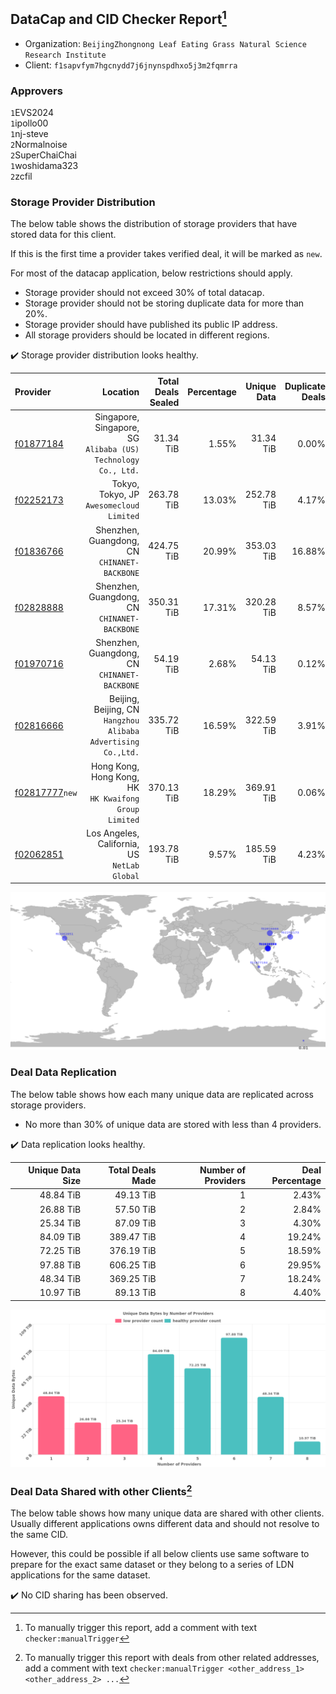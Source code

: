 ## DataCap and CID Checker Report[^1]
 - Organization: `BeijingZhongnong Leaf Eating Grass Natural Science Research Institute`
 - Client: `f1sapvfym7hgcnydd7j6jnynspdhxo5j3m2fqmrra`
### Approvers
`1`EVS2024<br/>`1`ipollo00<br/>`1`nj-steve<br/>`2`Normalnoise<br/>`2`SuperChaiChai<br/>`1`woshidama323<br/>`2`zcfil


### Storage Provider Distribution
The below table shows the distribution of storage providers that have stored data for this client.

If this is the first time a provider takes verified deal, it will be marked as `new`.

For most of the datacap application, below restrictions should apply.
 - Storage provider should not exceed 30% of total datacap.
 - Storage provider should not be storing duplicate data for more than 20%.
 - Storage provider should have published its public IP address.
 - All storage providers should be located in different regions.

✔️ Storage provider distribution looks healthy.

| Provider                                                    |                                                         Location | Total Deals Sealed | Percentage | Unique Data | Duplicate Deals |
| :---------------------------------------------------------- | ---------------------------------------------------------------: | -----------------: | ---------: | ----------: | --------------: |
| [f01877184](https://filfox.info/en/address/f01877184)       | Singapore, Singapore, SG<br/>`Alibaba (US) Technology Co., Ltd.` |          31.34 TiB |      1.55% |   31.34 TiB |           0.00% |
| [f02252173](https://filfox.info/en/address/f02252173)       |                      Tokyo, Tokyo, JP<br/>`Awesomecloud Limited` |         263.78 TiB |     13.03% |  252.78 TiB |           4.17% |
| [f01836766](https://filfox.info/en/address/f01836766)       |                  Shenzhen, Guangdong, CN<br/>`CHINANET-BACKBONE` |         424.75 TiB |     20.99% |  353.03 TiB |          16.88% |
| [f02828888](https://filfox.info/en/address/f02828888)       |                  Shenzhen, Guangdong, CN<br/>`CHINANET-BACKBONE` |         350.31 TiB |     17.31% |  320.28 TiB |           8.57% |
| [f01970716](https://filfox.info/en/address/f01970716)       |                  Shenzhen, Guangdong, CN<br/>`CHINANET-BACKBONE` |          54.19 TiB |      2.68% |   54.13 TiB |           0.12% |
| [f02816666](https://filfox.info/en/address/f02816666)       | Beijing, Beijing, CN<br/>`Hangzhou Alibaba Advertising Co.,Ltd.` |         335.72 TiB |     16.59% |  322.59 TiB |           3.91% |
| [f02817777](https://filfox.info/en/address/f02817777)`new`  |         Hong Kong, Hong Kong, HK<br/>`HK Kwaifong Group Limited` |         370.13 TiB |     18.29% |  369.91 TiB |           0.06% |
| [f02062851](https://filfox.info/en/address/f02062851)       |                  Los Angeles, California, US<br/>`NetLab Global` |         193.78 TiB |      9.57% |  185.59 TiB |           4.23% |

<img src="https://raw.githubusercontent.com/data-preservation-programs/filplus-checker-assets/main/filecoin-project/filecoin-plus-large-datasets/issues/2090/1708483350251.png"/>

### Deal Data Replication
The below table shows how each many unique data are replicated across storage providers.

- No more than 30% of unique data are stored with less than 4 providers.

✔️ Data replication looks healthy.

| Unique Data Size | Total Deals Made | Number of Providers | Deal Percentage |
| ---------------: | ---------------: | ------------------: | --------------: |
|        48.84 TiB |        49.13 TiB |                   1 |           2.43% |
|        26.88 TiB |        57.50 TiB |                   2 |           2.84% |
|        25.34 TiB |        87.09 TiB |                   3 |           4.30% |
|        84.09 TiB |       389.47 TiB |                   4 |          19.24% |
|        72.25 TiB |       376.19 TiB |                   5 |          18.59% |
|        97.88 TiB |       606.25 TiB |                   6 |          29.95% |
|        48.34 TiB |       369.25 TiB |                   7 |          18.24% |
|        10.97 TiB |        89.13 TiB |                   8 |           4.40% |

<img src="https://raw.githubusercontent.com/data-preservation-programs/filplus-checker-assets/main/filecoin-project/filecoin-plus-large-datasets/issues/2090/1708483350855.png"/>

### Deal Data Shared with other Clients[^3]
The below table shows how many unique data are shared with other clients.
Usually different applications owns different data and should not resolve to the same CID.

However, this could be possible if all below clients use same software to prepare for the exact same dataset or they belong to a series of LDN applications for the same dataset.

✔️ No CID sharing has been observed.

[^1]: To manually trigger this report, add a comment with text `checker:manualTrigger`

[^2]: Deals from those addresses are combined into this report as they are specified with `checker:manualTrigger`

[^3]: To manually trigger this report with deals from other related addresses, add a comment with text `checker:manualTrigger <other_address_1> <other_address_2> ...`
